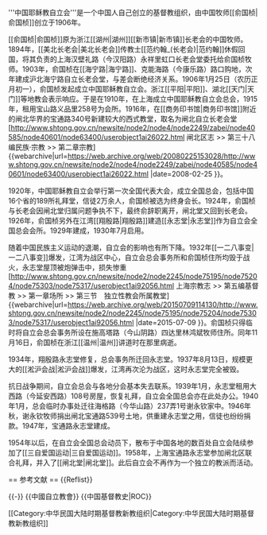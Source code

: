 '''中国耶稣教自立会'''是一个中国人自己创立的基督教组织，由中国牧师[[俞国桢|俞国桢]]创立于1906年。

[[俞国桢|俞国桢]]原为浙江[[湖州|湖州]][[新市镇|新市镇]]长老会的中国牧师。1894年，[[美北长老会|美北长老会]]传教士[[范约翰_(长老会)|范约翰]]休假回国，将其负责的上海汉壁礼路（今汉阳路）永祥里虹口长老会堂委托给俞国桢牧师。1903年，俞国桢在[[海宁路|海宁路]]、克能海路（今康乐路）路口购地，次年建成沪北海宁路自立长老会堂，与差会断绝经济关系。1906年1月25日（农历正月初一），俞国桢发起成立中国耶稣教自立会。浙江[[平阳|平阳]]、湖北[[天门|天门]]等地教会表示响应。于是在1910年，在上海成立中国耶稣教自立会总会，1915年，租用宝山路义品里258号为会所。1916年，在[[商务印书馆|商务印书馆]]附近的闸北华界的宝通路340号新建较大的西式教堂，取名为闸北自立长老会堂<ref>[http://www.shtong.gov.cn/newsite/node2/node4/node2249/zabei/node40585/node40601/node63400/userobject1ai26022.html 闸北区志 >> 第三十八编民族·宗教 >> 第二章宗教] {{webarchive|url=https://web.archive.org/web/20080225153028/http://www.shtong.gov.cn/newsite/node2/node4/node2249/zabei/node40585/node40601/node63400/userobject1ai26022.html |date=2008-02-25 }}</ref>。

1920年，中国耶稣教自立会举行第一次全国代表大会，成立全国总会，包括中国16个省的189所礼拜堂，信徒2万余人，俞国桢被选为终身会长。1924年，俞国桢与长老会因闸北堂归属问题争执不下，最终俞辞职离开，闸北堂又回到长老会。1926年，俞国桢另外在江湾[[翔殷路|翔殷路]]建造[[永志堂|永志堂]]作为自立会全国总会会所。1929年建成，1930年7月启用。

随着中国民族主义运动的退潮，自立会的影响也有所下降。1932年[[一二八事变|一二八事变]]爆发，江湾为战区中心，自立会总会事务所和俞国桢住所均毁于战火，永志堂屋顶被炮弹击中，损失惨重<ref>[http://www.shtong.gov.cn/newsite/node2/node2245/node75195/node75204/node75303/node75317/userobject1ai92056.html 上海宗教志 >> 第五编基督教 >> 第一章场所 >> 第三节　独立性教会所属教堂] {{webarchive|url=https://web.archive.org/web/20150709114130/http://www.shtong.gov.cn/newsite/node2/node2245/node75195/node75204/node75303/node75317/userobject1ai92056.html |date=2015-07-09 }}</ref>。俞国桢只得临时将自立会总会事务所设在施高塔路（今山阴路）四达里林鸿斌牧师住所。同年11月16日，俞国桢在浙江[[温州|温州]]讲道时在那里病逝。

1934年，翔殷路永志堂修复，总会事务所迁回永志堂。1937年8月13日，规模更大的[[淞沪会战|淞沪会战]]爆发，江湾再次沦为战区，这时永志堂完全被毁。

抗日战争期间，自立会总会与各地分会基本失去联系。1939年1月，永志堂租用大西路（今延安西路）108号房屋，恢复礼拜，自立会全国总会亦在此处办公。1940年1月，总会临时办事处迁往海格路（今华山路）237弄1号谢永钦家中。1946年秋，谢永钦牧师捐出闸北宝通路539号土地，供重建永志堂之用，信徒也纷纷捐款。1947年，宝通路永志堂建成。

1954年以后，在自立会全国总会动员下，散布于中国各地的数百处自立会陆续参加了[[三自爱国运动|三自爱国运动]]。1958年，上海宝通路永志堂参加闸北区联合礼拜，并入了[[闸北堂|闸北堂]]。此后自立会不再作为一个独立的教派而活动。

== 参考文献 ==
{{Reflist}}

{{-}}
{{中國自立教會}}
{{中国基督教史|ROC}}

[[Category:中华民国大陆时期基督教新教组织|Category:中华民国大陆时期基督教新教组织]]
